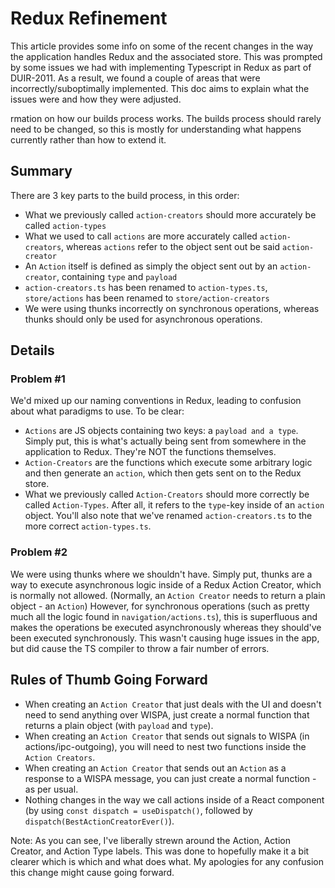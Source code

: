 # Redux Refinement

This article provides some info on some of the recent changes in the way the application handles Redux and the associated store. This was prompted by some issues we had with implementing Typescript in Redux as part of DUIR-2011. As a result, we found a couple of areas that were incorrectly/suboptimally implemented. This doc aims to explain what the issues were and how they were adjusted.

rmation on how our builds process works. The builds process should rarely need to be changed, so this is mostly for understanding what happens currently rather than how to extend it.

## Summary

There are 3 key parts to the build process, in this order:

- What we previously called `action-creators` should more accurately be called `action-types`
- What we used to call `actions` are more accurately called `action-creators`, whereas `actions` refer to the object sent out be said `action-creator`
- An `Action` itself is defined as simply the object sent out by an `action-creator`, containing `type` and `payload`
- `action-creators.ts` has been renamed to `action-types.ts`, `store/actions` has been renamed to `store/action-creators`
- We were using thunks incorrectly on synchronous operations, whereas thunks should only be used for asynchronous operations.

## Details

### Problem #1

We'd mixed up our naming conventions in Redux, leading to confusion about what paradigms to use. To be clear:

- `Actions` are JS objects containing two keys: a `payload and a type`. Simply put, this is what's actually being sent from somewhere in the application to Redux. They're NOT the functions themselves.
- `Action-Creators` are the functions which execute some arbitrary logic and then generate an `action`, which then gets sent on to the Redux store.
- What we previously called `Action-Creators` should more correctly be called `Action-Types`. After all, it refers to the `type`-key inside of an `action` object. You'll also note that we've renamed `action-creators.ts` to the more correct `action-types.ts`.

### Problem #2

We were using thunks where we shouldn't have. Simply put, thunks are a way to execute asynchronous logic inside of a Redux Action Creator, which is normally not allowed. (Normally, an `Action Creator` needs to return a plain object - an `Action`) However, for synchronous operations (such as pretty much all the logic found in `navigation/actions.ts`), this is superfluous and makes the operations be executed asynchronously whereas they should've been executed synchronously. This wasn't causing huge issues in the app, but did cause the TS compiler to throw a fair number of errors.

## Rules of Thumb Going Forward

- When creating an `Action Creator` that just deals with the UI and doesn't need to send anything over WISPA, just create a normal function that returns a plain object (with `payload` and `type`).
- When creating an `Action Creator` that sends out signals to WISPA (in actions/ipc-outgoing), you will need to nest two functions inside the `Action Creators`.
- When creating an `Action Creator` that sends out an `Action` as a response to a WISPA message, you can just create a normal function - as per usual.
- Nothing changes in the way we call actions inside of a React component (by using `const dispatch = useDispatch()`, followed by `dispatch(BestActionCreatorEver()`).

Note: As you can see, I've liberally strewn around the Action, Action Creator, and Action Type labels. This was done to hopefully make it a bit clearer which is which and what does what. My apologies for any confusion this change might cause going forward.
